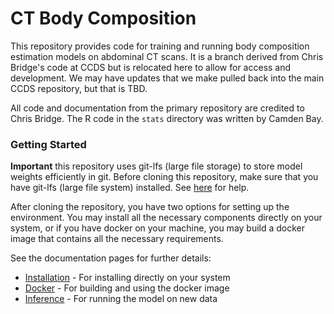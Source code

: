 # CT Body Composition

This repository provides code for training and running body composition estimation models on abdominal CT scans. 
It is a branch derived from Chris Bridge's code at CCDS but is relocated here to allow for access and development.
We may have updates that we make pulled back into the main CCDS repository, but that is TBD.

All code and documentation from the primary repository are credited to Chris Bridge. The R code in the `stats`
directory was written by Camden Bay.


### Getting Started

**Important** this repository uses git-lfs (large file storage) to store model weights efficiently in git.
Before cloning this repository, make sure that you have git-lfs (large file system) installed.
See [here](https://help.github.com/en/github/managing-large-files/installing-git-large-file-storage) for help.

After cloning the repository, you have two options for setting up the environment.
You may install all the necessary components directly on your system, or if you have docker on your machine,
you may build a docker image that contains all the necessary requirements.

See the documentation pages for further details:
* [Installation](docs/installation.md) - For installing directly on your system
* [Docker](docs/docker.md) - For building and using the docker image
* [Inference](docs/inference.md) - For running the model on new data
